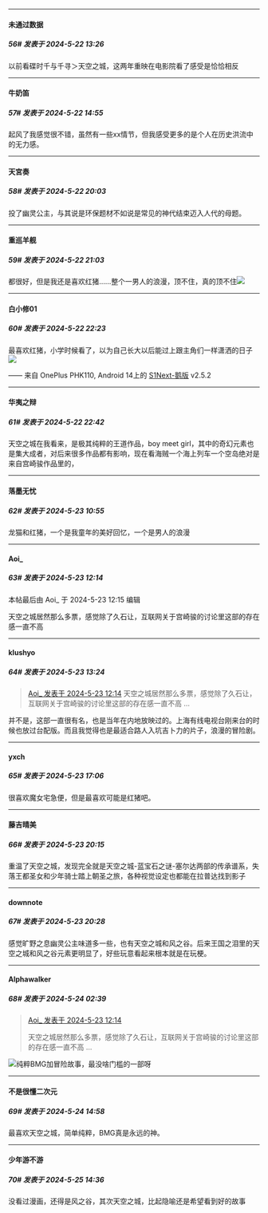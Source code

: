 ﻿
*****

####  未通过数据  
##### 56#       发表于 2024-5-22 13:26

以前看碟时千与千寻＞天空之城，这两年重映在电影院看了感受是恰恰相反


*****

####  牛奶笛  
##### 57#       发表于 2024-5-22 14:55

起风了我感觉很不错，虽然有一些xx情节，但我感受更多的是个人在历史洪流中的无力感。


*****

####  天宮奏  
##### 58#       发表于 2024-5-22 20:03

投了幽灵公主，与其说是环保题材不如说是常见的神代结束迈入人代的母题。


*****

####  重巡羊舰  
##### 59#       发表于 2024-5-22 21:03

都很好，但是我还是喜欢红猪……整个一男人的浪漫，顶不住，真的顶不住<img src="https://static.saraba1st.com/image/smiley/face2017/066.png" referrerpolicy="no-referrer">


*****

####  白小修01  
##### 60#       发表于 2024-5-22 22:23

最喜欢红猪，小学时候看了，以为自己长大以后能过上跟主角们一样潇洒的日子<img src="https://static.saraba1st.com/image/smiley/face2017/139.png" referrerpolicy="no-referrer">

—— 来自 OnePlus PHK110, Android 14上的 [S1Next-鹅版](https://github.com/ykrank/S1-Next/releases) v2.5.2


*****

####  华夷之辩  
##### 61#       发表于 2024-5-22 22:42

天空之城在我看来，是极其纯粹的王道作品，boy meet girl，其中的奇幻元素也是集大成者，对后来很多作品都有影响，现在看海贼一个海上列车一个空岛绝对是来自宫崎骏作品里的，


*****

####  落墨无忧  
##### 62#       发表于 2024-5-23 10:55

龙猫和红猪，一个是我童年的美好回忆，一个是男人的浪漫


*****

####  Aoi_  
##### 63#       发表于 2024-5-23 12:14

 本帖最后由 Aoi_ 于 2024-5-23 12:15 编辑 

天空之城居然那么多票，感觉除了久石让，互联网关于宫崎骏的讨论里这部的存在感一直不高


*****

####  klushyo  
##### 64#       发表于 2024-5-23 13:24

<blockquote><a href="httphttps://bbs.saraba1st.com/2b/forum.php?mod=redirect&amp;goto=findpost&amp;pid=64973922&amp;ptid=2182750" target="_blank">Aoi_ 发表于 2024-5-23 12:14</a>
天空之城居然那么多票，感觉除了久石让，互联网关于宫崎骏的讨论里这部的存在感一直不高 ...</blockquote>
并不是，这部一直很有名，也是当年在内地放映过的。上海有线电视台刚来台的时候也放过台配版。而且我觉得也是最适合路人入坑吉卜力的片子，浪漫的冒险剧。


*****

####  yxch  
##### 65#       发表于 2024-5-23 17:06

很喜欢魔女宅急便，但是最喜欢可能是红猪吧。


*****

####  藤吉晴美  
##### 66#       发表于 2024-5-23 20:15

重温了天空之城，发现完全就是天空之城-蓝宝石之谜-塞尔达两部的传承谱系，失落王都圣女和少年骑士踏上朝圣之旅，各种视觉设定也都能在拉普达找到影子


*****

####  downnote  
##### 67#       发表于 2024-5-23 20:28

感觉旷野之息幽灵公主味道多一些，也有天空之城和风之谷。后来王国之泪里的天空之城和风之谷元素更明显了，好些玩意看起来根本就是在玩梗。


*****

####  Alphawalker  
##### 68#       发表于 2024-5-24 02:39

<blockquote><a href="httphttps://bbs.saraba1st.com/2b/forum.php?mod=redirect&amp;goto=findpost&amp;pid=64973922&amp;ptid=2182750" target="_blank">Aoi_ 发表于 2024-5-23 12:14</a>

天空之城居然那么多票，感觉除了久石让，互联网关于宫崎骏的讨论里这部的存在感一直不高 ...</blockquote>
<img src="https://static.saraba1st.com/image/smiley/face2017/035.png" referrerpolicy="no-referrer">纯粹BMG加冒险故事，最没啥门槛的一部呀


*****

####  不是很懂二次元  
##### 69#       发表于 2024-5-24 14:58

最喜欢天空之城，简单纯粹，BMG真是永远的神。


*****

####  少年游不游  
##### 70#       发表于 2024-5-25 14:36

没看过漫画，还得是风之谷，其次天空之城，比起隐喻还是希望看到好的故事

